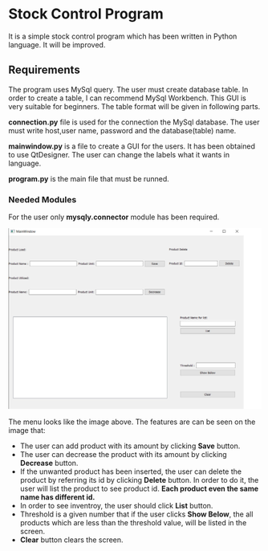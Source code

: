 # Stock Control Program

It is a simple stock control program which has been written in Python language. It will be improved.


## Requirements

The program uses MySql query. The user must create database table. In order to create a table, I can recommend MySql Workbench. This GUI is very suitable for beginners.
The table format will be given in following parts.

**connection.py** file is used for the connection the MySql database. The user must write host,user name, password and the database(table) name. 

**mainwindow.py** is a file to create a GUI for the users. It has been obtained to use QtDesigner. The user can change the labels what it wants in language.

**program.py** is the main file that must be runned.

### Needed Modules

For the user only **mysqly.connector** module has been required. 


![alt text](https://github.com/OguzKahramn/Stock-Control/blob/main/program.png)

The menu looks like the image above. The features are can be seen on the image that:
* The user can add product with its amount by clicking **Save** button.
* The user can decrease the product with its amount by clicking **Decrease** button.
* If the unwanted product has been inserted, the user can delete the product by referring its id by clicking **Delete** button. In order to do it, the user will list the product to see product id. **Each product even the same name has different id.** 
* In order to see inventroy, the user should click **List** button.
* Threshold is a given number that if the user clicks **Show Below**, the all products which are less than the threshold value, will be listed in the screen.
* **Clear** button clears the screen.  

